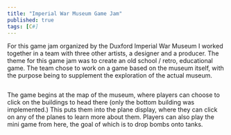 ```yaml
---
title: "Imperial War Museum Game Jam"
published: true
tags: [C#]
---
```


For this game jam organized by the Duxford Imperial War Museum I worked together in a team with three other artists, a designer
and a producer. The theme for this game jam was to create an old school / retro, educational game. The team chose to 
work on a game based on the museum itself, with the purpose being to supplement the exploration of the actual museum.

<img src="{{ site.url }}{{ site.baseurl }}/images/iwmjam/map.png" alt="">

The game begins at the map of the museum, where players can choose to click on the buildings to head there (only the bottom
building was implemented.) This puts them into the plane display, where they can click on any of the planes to learn more
about them. Players can also play the mini game from here, the goal of which is to drop bombs onto tanks.

<img src="{{ site.url }}{{ site.baseurl }}/images/iwmjam/planes.png" alt="">

<img src="{{ site.url }}{{ site.baseurl }}/images/iwmjam/minigame.png" alt="">